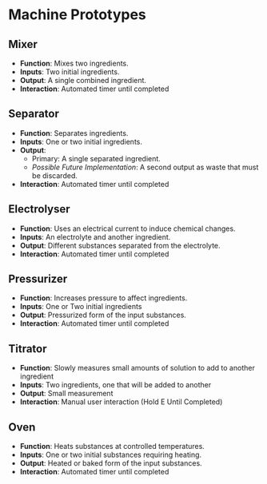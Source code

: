 # Machine Prototypes

## Mixer
- **Function**: Mixes two ingredients.
- **Inputs**: Two initial ingredients.
- **Output**: A single combined ingredient.
- **Interaction**: Automated timer until completed

## Separator
- **Function**: Separates ingredients.
- **Inputs**: One or two initial ingredients.
- **Output**: 
  - Primary: A single separated ingredient.
  - *Possible Future Implementation*: A second output as waste that must be discarded.
- **Interaction**: Automated timer until completed

## Electrolyser
- **Function**: Uses an electrical current to induce chemical changes.
- **Inputs**: An electrolyte and another ingredient.
- **Output**: Different substances separated from the electrolyte.
- **Interaction**: Automated timer until completed

## Pressurizer
- **Function**: Increases pressure to affect ingredients.
- **Inputs**: One or Two initial ingredients
- **Output**: Pressurized form of the input substances.
- **Interaction**: Automated timer until completed

## Titrator
- **Function**: Slowly measures small amounts of solution to add to another ingredient
- **Inputs**: Two ingredients, one that will be added to another
- **Output**: Small measurement
- **Interaction**: Manual user interaction (Hold E Until Completed)

## Oven
- **Function**: Heats substances at controlled temperatures.
- **Inputs**: One or two initial substances requiring heating.
- **Output**: Heated or baked form of the input substances.
- **Interaction**: Automated timer until completed
